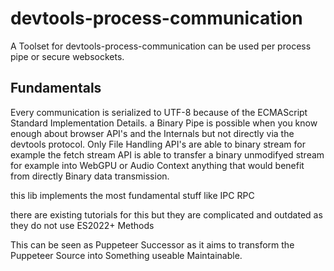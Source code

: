 # devtools-process-communication
A Toolset for devtools-process-communication can be used per process pipe or secure websockets.


## Fundamentals
Every communication is serialized to UTF-8 because of the ECMAScript Standard Implementation Details.
a Binary Pipe is possible when you know enough about browser API's and the Internals but not directly via the devtools protocol.
Only File Handling API's are able to binary stream for example the fetch stream API is able to transfer a binary unmodifyed stream
for example into WebGPU or Audio Context anything that would benefit from directly Binary data transmission.

this lib implements the most fundamental stuff like IPC RPC 

there are existing tutorials for this but they are complicated and outdated as they do not use ES2022+ Methods

This can be seen as Puppeteer Successor as it aims to transform the Puppeteer Source into Something useable Maintainable.
